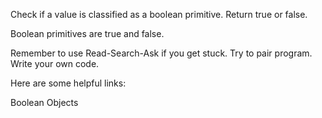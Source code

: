 Check if a value is classified as a boolean primitive. Return true or false.

Boolean primitives are true and false.

Remember to use Read-Search-Ask if you get stuck. Try to pair program.
Write your own code.

Here are some helpful links:

Boolean Objects
